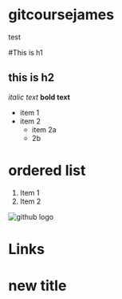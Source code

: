 # gitcoursejames
test 

#This is h1
## this is h2

*italic text*
**bold text**

* item 1
* item 2
    * item 2a
    * 2b

# ordered list
1. Item 1
2. Item 2

![github logo](https://assets-cdn.github.com/images/modules/logos_page/Octocat.png)

# Links


# new title
